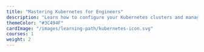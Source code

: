 ```yaml
---
title: "Mastering Kubernetes for Engineers"
description: "Learn how to configure your Kubernetes clusters and manage the lifecycle of your workloads"
themeColor: "#3C494F"
cardImage: "/images/learning-path/kubernetes-icon.svg"
courses: 1
weight: 2
---
```


<!--
  This file is only used to render the courses list within a learning path.
  Check the Learn-Layer5 folder under src/sections/, src/templates for more understanding of how the data is used
-->


